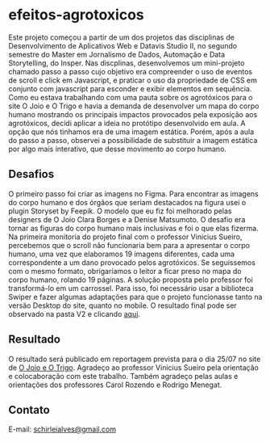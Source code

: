 # efeitos-agrotoxicos

Este projeto começou a partir de um dos projetos das disciplinas de Desenvolvimento de Aplicativos Web e Datavis Studio II, no segundo semestre do Master em Jornalismo de Dados, Automação e Data Storytelling, do Insper. 
Nas discplinas, desenvolvemos um mini-projeto chamado passo a passo cujo objetivo era compreender o uso de eventos de scroll e click em Javascript, e praticar o uso da propriedade de CSS em conjunto com javascript para esconder e exibir elementos em sequência.
Como eu estava trabalhando com uma pauta sobre os agrotóxicos para o site O Joio e O Trigo e havia a demanda de desenvolver um mapa do corpo humano mostrando os principais impactos provocados pela exposição aos agrotóxicos, decidi aplicar a ideia no protótipo desenvolvido em aula. 
A opção que nós tinhamos era de uma imagem estática. Porém, após a aula do passo a passo, observei a possibilidade de substituir a imagem estática por algo mais interativo, que desse movimento ao corpo humano. 

## Desafios

O primeiro passo foi criar as imagens no Figma. Para encontrar as imagens do corpo humano e dos órgãos que seriam destacados na figura usei o plugin Storyset by Feepik. O modelo que eu fiz foi melhorado pelas designers de O Joio Clara Borges e a Denise Matsumoto. O desafio era tornar as figuras do corpo humano mais inclusivas e foi o que elas fizerma. 
Na primeira monitoria do projeto final com o professor Vinicius Sueiro, percebemos que o scroll não funcionaria bem para a apresentar o corpo humano, uma vez que elaboramos 19 imagens diferentes, cada uma correspondente a um dano provocado pelos agrotóxicos. Se seguissemos com o mesmo formato, obrigaríamos o leitor a ficar preso no mapa do corpo humano, rolando 19 páginas. A solução proposta pelo professor foi transformá-lo em um carrossel. 
Para isso, foi necessário usar a biblioteca Swiper e fazer algumas adaptações para que o projeto funcionasse tanto na versão Desktop do site, quanto no mobile. O resultado final pode ser observado na pasta V2 e clicando [aqui](https://schirlei.github.io/efeitos-agrotoxicos/v2/).

## Resultado

O resultado será publicado em reportagem prevista para o dia 25/07 no site de [O Joio e O Trigo](https://ojoioeotrigo.com.br/). 
Agradeço ao professor Vinicius Sueiro pela orientação e colocaboração com este trabalho. Também agradeço pelas aulas e orientações dos professores Carol Rozendo e Rodrigo Menegat. 

## Contato
E-mail: schirleialves@gmail.com
